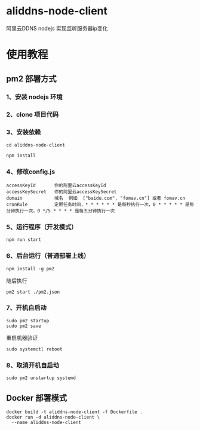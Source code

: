 # aliddns-node-client
阿里云DDNS nodejs 实现监听服务器ip变化 


# 使用教程

## pm2 部署方式
### 1、安装 nodejs 环境

### 2、clone 项目代码

### 3、安装依赖
```
cd aliddns-node-client
```
```
npm install
```

### 4、修改config.js
    accessKeyId       你的阿里云accessKeyId
    accessKeySecret   你的阿里云accessKeySecret
    domain            域名  例如  ["baidu.com", "fomav.cn"] 或者 fomav.cn
    cronRule          定期任务时间，* * * * * * 是每秒执行一次，0 * * * * * 是每分钟执行一次，0 */5 * * * * 是每五分钟执行一次

### 5、运行程序（开发模式）
```
npm run start
```

### 6、后台运行（普通部署上线）
```
npm install -g pm2
```
随后执行 
```
pm2 start ./pm2.json
```

### 7、开机自启动
```
sudo pm2 startup
sudo pm2 save 
``` 
重启机器验证
```
sudo systemctl reboot 
```

### 8、取消开机自启动
```
sudo pm2 unstartup systemd
```

## Docker 部署模式
```
docker build -t aliddns-node-client -f Dockerfile .
docker run -d aliddns-node-client \
  --name aliddns-node-client
```
